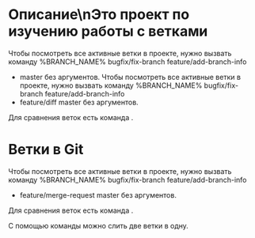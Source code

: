 # Описание\nЭто проект по изучению работы с ветками 
Чтобы посмотреть все активные ветки в проекте, нужно вызвать команду   %BRANCH_NAME%
  bugfix/fix-branch
  feature/add-branch-info
* master без аргументов.
Чтобы посмотреть все активные ветки в проекте, нужно вызвать команду   %BRANCH_NAME%
  bugfix/fix-branch
  feature/add-branch-info
* feature/diff
  master без аргументов. 

Для сравнения веток есть команда . 
# Ветки в Git 

Чтобы посмотреть все активные ветки в проекте, нужно вызвать команду   %BRANCH_NAME%
  bugfix/fix-branch
  feature/add-branch-info
* feature/merge-request
  master без аргументов. 

Для сравнения веток есть команда .

С помощью команды  можно слить две ветки в одну.

